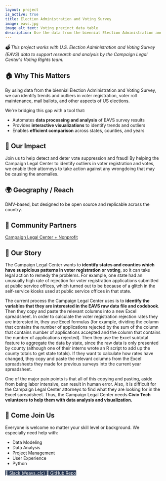 ```yaml
---
layout: project
is_active: true
title: Election Administration and Voting Survey
image: eavs.jpg
image_alt_text: Voting precinct data table
description: Use the data from the biennial Election Administration and Voting Survey (EAVS) to identify trends and outliers related to voter registration, voter roll maintenance, mail ballots, provisional ballots, voter turnout, and other aspects of how elections are run in states and counties across the U.S.
---
```

<section class="bg-base-lightest padding-y-4 usa-prose maxw-none">
  <div class="grid-container usa-prose">
    <em>🗳️ This project works with U.S. Election Administration and Voting Survey (EAVS) data to support research and analysis by the Campaign Legal Center's Voting Rights team.</em>
  </div>
</section>

<section class="padding-y-1 usa-prose maxw-none">
  <div class="grid-container">
    <h2 class="font-sans-lg">🏠 Why This Matters</h2>
    <p>
      By using data from the biennial Election Administration and Voting Survey, we can identify trends and outliers in voter registration, voter roll maintenance, mail ballots, and other aspects of US elections.
    </p>
  </div>
</section>

<section>
    <div class="usa-alert usa-alert--info margin-y-3">
      <div class="usa-alert__body">
        <p class="usa-alert__text">
          We're bridging this gap with a tool that:
        </p>
        <ul class="usa-list">
          <li>Automates <strong>data processing and analysis</strong> of EAVS survey results</li>
          <li>Provides <strong>interactive visualizations</strong> to identify trends and outliers</li>
          <li>Enables <strong>efficient comparison</strong> across states, counties, and years</li>
        </ul>
      </div>
    </div>
</section>

<section class="padding-y-1 usa-prose maxw-none">
  <div class="grid-container">
    <h2 class="font-sans-lg">🚀 Our Impact</h2>
    <p>
    Join us to help detect and deter vote suppression and fraud! By helping the Campaign Legal Center to identify outliers in voter registration and votes, we enable their attorneys to take action against any wrongdoing that may be causing the anomalies.
    </p>
  </div>
</section>

<section class="padding-y-1 usa-prose maxw-none">
  <div class="grid-container">
    <h2 class="font-sans-lg">🌍 Geography / Reach</h2>
    <p>DMV-based, but designed to be open source and replicable across the country.</p>
  </div>
</section>

<section class="padding-y-1 usa-prose maxw-none">
  <div class="grid-container">
    <h2 class="font-sans-lg">🤝 Community Partners</h2>
      <a href="https://campaignlegal.org/" class="usa-link usa-link--external" target="_blank" rel="noopener noreferrer"> Campaign Legal Center + Nonprofit</a>
  </div>
</section>

<section class="padding-y-1 usa-prose maxw-none">
  <div class="grid-container">
    <h2 class="font-sans-lg">📖 Our Story</h2>
    <p>The Campaign Legal Center wants to <strong>identify states and counties which have suspicious patterns in voter registration or voting</strong>, so it can take legal action to remedy the problems. For example, one state had an unusually high rate of rejection for voter registration applications submitted at public service offices, which turned out to be because of a glitch in the self-service kiosks used at public service offices in that state.</p> 
    <p>The current process the Campaign Legal Center uses is to <strong>identify the variables that they are interested in the EAVS raw data file and codebook</strong>. Then they copy and paste the relevant columns into a new Excel spreadsheet. In order to calculate the voter registration rejection rates they are interested in, they use Excel formulas (for example, dividing the column that contains the number of applications rejected by the sum of the column that contains number of applications accepted and the column that contains the number of applications rejected). Then they use the Excel subtotal feature to aggregate the data by state, since the raw data is only presented by county (although one of their interns wrote an R script to add up the county totals to get state totals). If they want to calculate how rates have changed, they copy and paste the relevant columns from the Excel spreadsheets they made for previous surveys into the current year spreadsheet.</p>
    <p>One of the major pain points is that all of this copying and pasting, aside from being labor intensive, can result in human error. Also, it is difficult for the Campaign Legal Center attorneys to find what they are looking for in the Excel spreadsheet. Thus, the Campaign Legal Center needs <strong>Civic Tech volunteers to help them with data analysis and visualization.</strong></p>
  </div>
</section>

<section class="bg-primary-darker text-white padding-y-5 usa-prose maxw-none">
  <div class="grid-container text-white">
    <h2>👋 Come Join Us</h2>
    <p>Everyone is welcome no matter your skill level or background. We especially need help with:</p>
    <ul class="usa-list">
      <li>Data Modeling</li>
      <li>Data Analysis</li>
      <li>Project Management</li>
      <li>User Experience</li>
      <li>Python</li>
    </ul>
  </div>
</section>

<section class="usa-section padding-y-4">
  <div class="grid-container">
    <div class="usa-button-group">
      <a href="https://civictechdc.slack.com/archives/C07HS3V6AAF" class="usa-button" style="background-color: #253551; color: #ffffff;" target="_blank" rel="noopener noreferrer">
        💬 Slack (#eavs_clc)
      </a>
      <a href="https://github.com/civictechdc/eavs_clc" class="usa-button" style="background-color: #253551; color: #ffffff;" target="_blank" rel="noopener noreferrer">
        🧩 GitHub Repo
      </a>
    </div>
  </div>
</section>